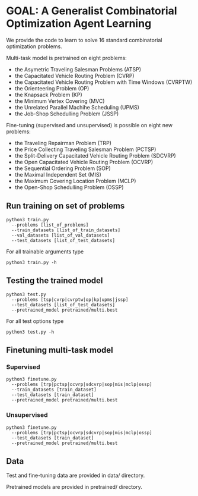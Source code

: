 # GOAL: A Generalist Combinatorial Optimization Agent Learning

We provide the code to learn to solve 16 standard combinatorial optimization problems.

Multi-task model is pretrained on eight problems:
* the Asymetric Traveling Salesman Problems (ATSP)
* the Capacitated Vehicle Routing Problem (CVRP)
* the Capacitated Vehicle Routing Problem with Time Windows (CVRPTW)
* the Orienteering Problem (OP)
* the Knapsack Problem (KP)
* the Minimum Vertex Covering (MVC)
* the Unrelated Parallel Machihe Scheduling (UPMS)
* the Job-Shop Schedulling Problem (JSSP)

Fine-tuning (supervised and unsupervised) is possible on eight new problems:
* the Traveling Repairman Problem (TRP)
* the Price Collecting Traveling Salesman Problem (PCTSP)
* the Split-Delivery Capacitated Vehicle Routing Problem (SDCVRP)
* the Open Capacitated Vehicle Routing Problem (OCVRP)
* the Sequential Ordering Problem (SOP)
* the Maximal Independent Set (MIS)
* the Maximum Covering Location Problem (MCLP)
* the Open-Shop Schedulling Problem (OSSP)


## Run training on set of problems

```
python3 train.py 
  --problems [list_of_problems] 
  --train_datasets [list_of_train_datasets] 
  --val_datasets [list_of_val_datasets] 
  --test_datasets [list_of_test_datasets]
```

For all trainable arguments type
```
python3 train.py -h
```

## Testing the trained model

```
python3 test.py 
  --problems [tsp|cvrp|cvrptw|op|kp|upms|jssp] 
  --test_datasets [list_of_test_datasets]
  --pretrained_model pretrained/multi.best
```

For all test options type
```
python3 test.py -h
```

## Finetuning multi-task model

### Supervised
```
python3 finetune.py
  --problems [trp|pctsp|ocvrp|sdcvrp|sop|mis|mclp|ossp]
  --train_datasets [train_dataset]
  --test_datasets [train_dataset]
  --pretrained_model pretrained/multi.best
```

### Unsupervised
```
python3 finetune.py
  --problems [trp|pctsp|ocvrp|sdcvrp|sop|mis|mclp|ossp]
  --test_datasets [train_dataset]
  --pretrained_model pretrained/multi.best
```

## Data
Test and fine-tuning data are provided in data/ directory.

Pretrained models are provided in pretrained/ directory. 

